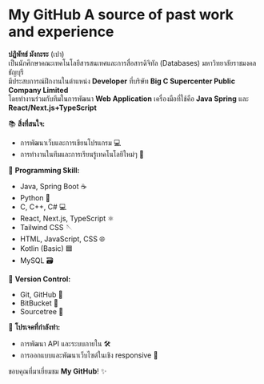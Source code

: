 # My GitHub A source of past work and experience

**ปฏิพัทธ์ มังกะระ** (เปา) <br> เป็นนักศึกษาคณะเทคโนโลยีสารสนเทศและการสื่อสารดิจิทัล (Databases) มหาวิทยาลัยราชมงคลธัญบุรี <br>มีประสบการณ์ฝึกงานในตำแหน่ง **Developer** ที่บริษัท **Big C Supercenter Public Company Limited** <br>
โดยทำงานร่วมกับทีมในการพัฒนา **Web Application** เครื่องมือที่ใช้คือ **Java Spring** และ **React/Next.js+TypeScript**

📚 **สิ่งที่สนใจ:**
- การพัฒนาเว็บและการเขียนโปรแกรม 💻
- การทำงานในทีมและการเรียนรู้เทคโนโลยีใหม่ๆ 🌱

🔧 **Programming Skill:**
- Java, Spring Boot ☕️
- Python 🐍
- C, C++, C# 💻
- React, Next.js, TypeScript ⚛️
- Tailwind CSS 🪡
- HTML, JavaScript, CSS 🌐
- Kotlin (Basic) 🟦
- MySQL 🗃️

🔧 **Version Control:**
- Git, GitHub 🐙
- BitBucket 🐳
- Sourcetree 🌳

🚀 **โปรเจคที่กำลังทำ:**
- การพัฒนา API และระบบภายใน 🛠️
- การออกแบบและพัฒนาเว็บไซต์ในเชิง responsive 📱

ขอบคุณที่มาเยี่ยมชม **My GitHub**! ✨
